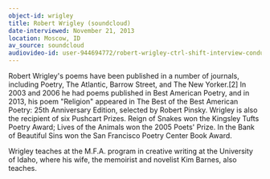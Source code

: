 ```yaml
---
object-id: wrigley
title: Robert Wrigley (soundcloud)
date-interviewed: November 21, 2013
location: Moscow, ID
av_source: soundcloud
audiovideo-id: user-944694772/robert-wrigley-ctrl-shift-interview-conducted-by-devin-becker
---
```


Robert Wrigley's poems have been published in a number of journals, including Poetry, The Atlantic, Barrow Street, and The New Yorker.[2] In 2003 and 2006 he had poems published in Best American Poetry, and in 2013, his poem "Religion" appeared in The Best of the Best American Poetry: 25th Anniversary Edition, selected by Robert Pinsky. Wrigley is also the recipient of six Pushcart Prizes. Reign of Snakes won the Kingsley Tufts Poetry Award; Lives of the Animals won the 2005 Poets' Prize. In the Bank of Beautiful Sins won the San Francisco Poetry Center Book Award.

Wrigley teaches at the M.F.A. program in creative writing at the University of Idaho, where his wife, the memoirist and novelist Kim Barnes, also teaches.


